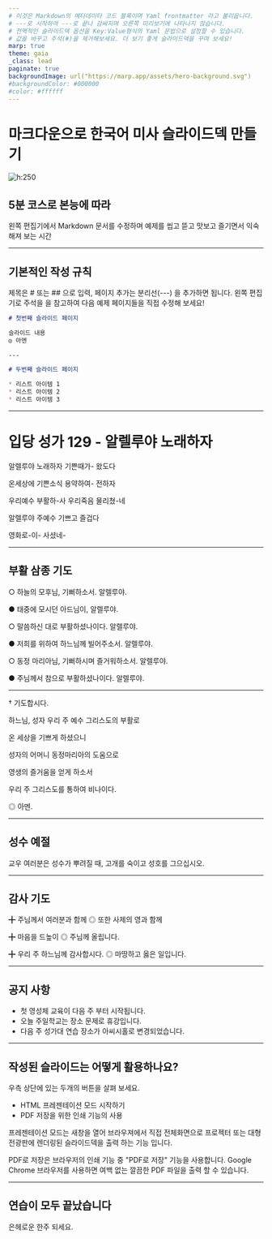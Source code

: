 ```yaml
---
# 이것은 Markdown의 메타데이타 코드 블록이며 Yaml frontmatter 라고 불리웁니다.
# ---로 시작하여 ---로 끝나 감싸지며 오른쪽 미리보기에 나타나지 않습니다.
# 전역적인 슬라이드덱 옵션을 Key:Value형식의 Yaml 문법으로 설정할 수 있습니다.
# 값을 바꾸고 주석(#)을 제거해보세요. 더 보기 좋게 슬라이드덱을 꾸며 보세요!
marp: true
theme: gaia
_class: lead
paginate: true
backgroundImage: url("https://marp.app/assets/hero-background.svg")
#backgroundColor: #000000
#color: #ffffff
---
```


<!-- 여기서 부터는 본격적으로 마크다운(Markdown) 문법으로 슬라이드를 작성 합니다 -->

# 마크다운으로 한국어 미사 슬라이드덱 만들기

![h:250](https://kcatholic-api.github.io/abudhabi/logo.svg)

## 5분 코스로 본능에 따라

왼쪽 편집기에서 Markdown 문서를 수정하며 
예제를 씹고 뜯고 맛보고 즐기면서 익숙해져 보는 시간

<!-- 커버 페이지 입니다.
Heading 1(#)을 사용하여 제목을 중간에 위치해 보세요.
![h:높이](이미지URL)을 추가하여 소속 공동체의 로고를 넣어보세요.
-->

---

## 기본적인 작성 규칙

제목은 # 또는 ## 으로 입력, 페이지 추가는 분리선(---) 을 추가하면 됩니다.
왼쪽 편집기로 주석을 을 참고하여 다음 예제 페이지들을 직접 수정해 보세요!

```markdown
# 첫번째 슬라이드 페이지

슬라이드 내용
◎ 아멘

---

# 두번째 슬라이드 페이지

* 리스트 아이템 1
* 리스트 아이템 2
* 리스트 아이템 3
```

---

<!-- Marpit Markdown 문법에 따라 페이지 분리선(---)으로 슬라이드덱을 추가할 수 있습니다 -->

# 입당 성가 129 - 알렐루야 노래하자

알렐루야 노래하자 기쁜때가- 왔도다

온세상에 기쁜소식 용약하여- 전하자

우리예수 부활하-사 우리죽음 물리쳤-네

알렐루야 주예수 기쁘고 즐겁다

영화로-이- 사셨네-

<!-- 커버 페이지 예제에 나온 이미지 삽입 방식을 통하여 가사 대신에 악보그림을 넣는 것도 좋은 방법입니다. -->

---

## 부활 삼종 기도

○ 하늘의 모후님, 기뻐하소서. 알렐루야.

● 태중에 모시던 아드님이, 알렐루야.

○ 말씀하신 대로 부활하셨나이다. 알렐루야.

● 저희를 위하여 하느님께 빌어주소서. 알렐루야.

○ 동정 마리아님, 기뻐하시며 즐거워하소서. 알렐루야.

● 주님께서 참으로 부활하셨나이다. 알렐루야.

<!-- 부활 삼종 기도 처럼 줄이 너무 길면 페이지 분리선(---)을 넣어 여러장에 나누어 입력하세요 -->

---

<!-- 이번 장표 예제 처럼 Heading (#)을 꼭 넣지 않아도 됩니다. -->

† 기도합시다.

하느님, 성자 우리 주 예수 그리스도의 부활로

온 세상을 기쁘게 하셨으니

성자의 어머니 동정마리아의 도움으로

영생의 즐거움을 얻게 하소서

우리 주 그리스도를 통하여 비나이다.

◎ 아멘.

---

## 성수 예절

교우 여러분은 성수가 뿌려질 때, 고개를 숙이고 성호를 그으십시오.

---

## 감사 기도

╋ 주님께서 여러분과 함께
◎ 또한 사제의 영과 함께

╋ 마음을 드높이
◎ 주님께 올립니다.

╋ 우리 주 하느님께 감사합시다.
◎ 마땅하고 옳은 일입니다.

---

## 공지 사항

* 첫 영성체 교육이 다음 주 부터 시작됩니다.
* 오늘 주일학교는 장소 문제로 휴강입니다.
* 다음 주 성가대 연습 장소가 아씨시홀로 변경되었습니다.

---

## 작성된 슬라이드는 어떻게 활용하나요?

우측 상단에 있는 두개의 버튼을 살펴 보세요.

* HTML 프레젠테이션 모드 시작하기
* PDF 저장을 위한 인쇄 기능의 사용

프레젠테이션 모드는 새창을 열어 브라우져에서 직접 전체화면으로 프로젝터 또는 대형 전광판에 렌더링된 슬라이드덱을 출력 하는 기능 입니다.

PDF로 저장은 브라우저의 인쇄 기능 중 "PDF로 저장" 기능을 사용합니다. Google Chrome 브라우저를 사용하면 여백 없는 깔끔한 PDF 파일을 출력 할 수 있습니다.


---

## 연습이 모두 끝났습니다<!--fit-->

<!--
"fit"를 Heading 1에 주석으로 넣어 보세요.
제목을 화면에 꽉 채울 수 있습니다.
-->

은헤로운 한주 되세요.
